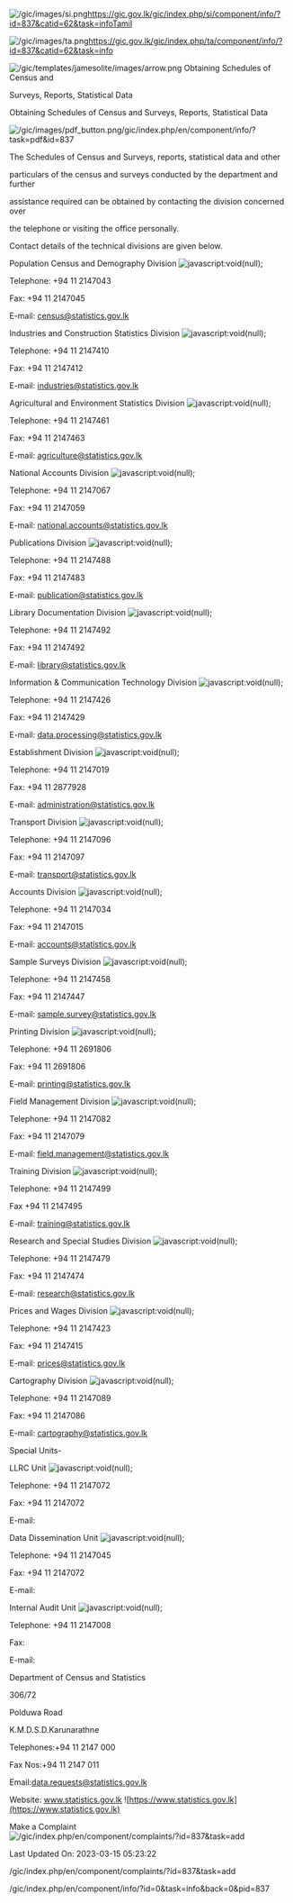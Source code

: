 <!-- Source: https://gic.gov.lk/gic/index.php/en/component/info/?id=837&catid=62&task=info -->

![/gic/images/si.png](/gic/images/si.png)https://gic.gov.lk/gic/index.php/si/component/info/?id=837&catid=62&task=infoTamil

![/gic/images/ta.png](/gic/images/ta.png)https://gic.gov.lk/gic/index.php/ta/component/info/?id=837&catid=62&task=info

![/gic/templates/jamesolite/images/arrow.png](/gic/templates/jamesolite/images/arrow.png) Obtaining Schedules of Census and

Surveys, Reports, Statistical Data

Obtaining Schedules of Census and Surveys, Reports, Statistical Data

![/gic/images/pdf_button.png](/gic/images/pdf_button.png)/gic/index.php/en/component/info/?task=pdf&id=837

The Schedules of Census and Surveys, reports, statistical data and other

particulars of the census and surveys conducted by the department and further

assistance required can be obtained by contacting the division concerned over

the telephone or visiting the office personally.

Contact details of the technical divisions are given below.

Population Census and Demography Division ![javascript:void(null);](javascript:void(null);)

Telephone: +94 11 2147043

Fax: +94 11 2147045

E-mail: census@statistics.gov.lk

Industries and Construction Statistics Division ![javascript:void(null);](javascript:void(null);)

Telephone: +94 11 2147410

Fax: +94 11 2147412

E-mail: industries@statistics.gov.lk

Agricultural and Environment Statistics Division ![javascript:void(null);](javascript:void(null);)

Telephone: +94 11 2147461

Fax: +94 11 2147463

E-mail: agriculture@statistics.gov.lk

National Accounts Division ![javascript:void(null);](javascript:void(null);)

Telephone: +94 11 2147067

Fax: +94 11 2147059

E-mail: national.accounts@statistics.gov.lk

Publications Division ![javascript:void(null);](javascript:void(null);)

Telephone: +94 11 2147488

Fax: +94 11 2147483

E-mail: publication@statistics.gov.lk

Library Documentation Division ![javascript:void(null);](javascript:void(null);)

Telephone: +94 11 2147492

Fax: +94 11 2147492

E-mail: library@statistics.gov.lk

Information & Communication Technology Division ![javascript:void(null);](javascript:void(null);)

Telephone: +94 11 2147426

Fax: +94 11 2147429

E-mail: data.processing@statistics.gov.lk

Establishment Division ![javascript:void(null);](javascript:void(null);)

Telephone: +94 11 2147019

Fax: +94 11 2877928

E-mail: administration@statistics.gov.lk

Transport Division ![javascript:void(null);](javascript:void(null);)

Telephone: +94 11 2147096

Fax: +94 11 2147097

E-mail: transport@statistics.gov.lk

Accounts Division ![javascript:void(null);](javascript:void(null);)

Telephone: +94 11 2147034

Fax: +94 11 2147015

E-mail: accounts@statistics.gov.lk

Sample Surveys Division ![javascript:void(null);](javascript:void(null);)

Telephone: +94 11 2147458

Fax: +94 11 2147447

E-mail: sample.survey@statistics.gov.lk

Printing Division ![javascript:void(null);](javascript:void(null);)

Telephone: +94 11 2691806

Fax: +94 11 2691806

E-mail: printing@statistics.gov.lk

Field Management Division ![javascript:void(null);](javascript:void(null);)

Telephone: +94 11 2147082

Fax: +94 11 2147079

E-mail: field.management@statistics.gov.lk

Training Division ![javascript:void(null);](javascript:void(null);)

Telephone: +94 11 2147499

Fax +94 11 2147495

E-mail: training@statistics.gov.lk

Research and Special Studies Division ![javascript:void(null);](javascript:void(null);)

Telephone: +94 11 2147479

Fax: +94 11 2147474

E-mail: research@statistics.gov.lk

Prices and Wages Division ![javascript:void(null);](javascript:void(null);)

Telephone: +94 11 2147423

Fax: +94 11 2147415

E-mail: prices@statistics.gov.lk

Cartography Division ![javascript:void(null);](javascript:void(null);)

Telephone: +94 11 2147089

Fax: +94 11 2147086

E-mail: cartography@statistics.gov.lk

Special Units-

LLRC Unit ![javascript:void(null);](javascript:void(null);)

Telephone: +94 11 2147072

Fax: +94 11 2147072

E-mail:

Data Dissemination Unit ![javascript:void(null);](javascript:void(null);)

Telephone: +94 11 2147045

Fax: +94 11 2147072

E-mail:

Internal Audit Unit ![javascript:void(null);](javascript:void(null);)

Telephone: +94 11 2147008

Fax:

E-mail:

Department of Census and Statistics

306/72

Polduwa Road

K.M.D.S.D.Karunarathne

Telephones:+94 11 2147 000

Fax Nos:+94 11 2147 011

Email:data.requests@statistics.gov.lk

Website: www.statistics.gov.lk ![https://www.statistics.gov.lk](https://www.statistics.gov.lk)

Make a Complaint ![/gic/index.php/en/component/complaints/?id=837&task=add](/gic/index.php/en/component/complaints/?id=837&task=add)

Last Updated On: 2023-03-15 05:23:22

/gic/index.php/en/component/complaints/?id=837&task=add

/gic/index.php/en/component/info/?id=0&task=info&back=0&pid=837